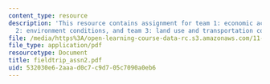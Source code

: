 ```yaml
---
content_type: resource
description: 'This resource contains assignment for team 1: economic activity, team
  2: environment conditions, and team 3: land use and transportation conditions.'
file: /media/https%3A/open-learning-course-data-rc.s3.amazonaws.com/11-945-springfield-studio-fall-2005/532030e62aaad0c7c9d705c7090a0eb6_fieldtrip_assn2.pdf
file_type: application/pdf
resourcetype: Document
title: fieldtrip_assn2.pdf
uid: 532030e6-2aaa-d0c7-c9d7-05c7090a0eb6
---
```

